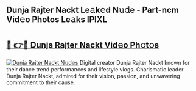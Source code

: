 ## Dunja Rajter Nackt Le𝚊k𝚎d N𝚞𝚍e - Part-ncm Vid𝚎o Photos Le𝚊ks lPIXL

# <h2><a href="http://fb5m1x.evod.top/?m=Dunja+Rajter+Nackt">🔗 👉🔴 Dunja Rajter Nackt Vid𝚎o Ph𝚘t𝚘s</a></h2>

[![Dunja Rajter Nackt N𝚞d𝚎s](https://i.imgur.com/8V9OHl7.gif)](http://fb5m1x.evod.top/?m=Dunja+Rajter+Nackt)
Digital creator Dunja Rajter Nackt known for their dance trend performances and lifestyle vlogs. Charismatic leader Dunja Rajter Nackt, admired for their vision, passion, and unwavering commitment to their cause. 
